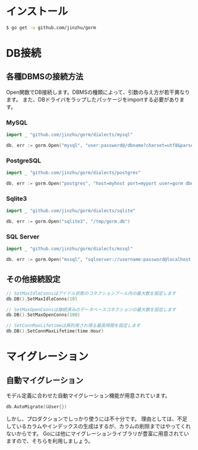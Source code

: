 # インストール
```bash
$ go get -u github.com/jinzhu/gorm
```
# DB接続
## 各種DBMSの接続方法
Open関数でDB接続します。DBMSの種類によって、引数の与え方が若干異なります。
また、DBドライバをラップしたパッケージをimportする必要があります。

### MySQL
```go
import _ "github.com/jinzhu/gorm/dialects/mysql"
```
```go
db, err := gorm.Open("mysql", "user:password@/dbname?charset=utf8&parseTime=True&loc=Local")
```

### PostgreSQL
```go
import _ "github.com/jinzhu/gorm/dialects/postgres"
```
```go
db, err := gorm.Open("postgres", "host=myhost port=myport user=gorm dbname=gorm password=mypassword")
```

### Sqlite3
```go
import _ "github.com/jinzhu/gorm/dialects/sqlite"
```
```go
db, err := gorm.Open("sqlite3", "/tmp/gorm.db")
```

### SQL Server
```go
import _ "github.com/jinzhu/gorm/dialects/mssql"
```
```go
db, err := gorm.Open("mssql", "sqlserver://username:password@localhost:1433?database=dbname")
```

## その他接続設定
```go
// SetMaxIdleConnsはアイドル状態のコネクションプール内の最大数を設定します
db.DB().SetMaxIdleConns(10)

// SetMaxOpenConnsは接続済みのデータベースコネクションの最大数を設定します
db.DB().SetMaxOpenConns(100)

// SetConnMaxLifetimeは再利用され得る最長時間を設定します
db.DB().SetConnMaxLifetime(time.Hour)
```
# マイグレーション
## 自動マイグレーション
モデル定義に合わせた自動マイグレーション機能が用意されています。

```go
db.AutoMigrate(&User{})
```

しかし、プロダクションでしっかり使うには不十分です。
理由としては、不足しているカラムやインデックスの生成はするが、カラムの削除まではやってくれないからです。
Goには他にマイグレーションライブラリが豊富に用意されていますので、そちらを利用しましょう。
